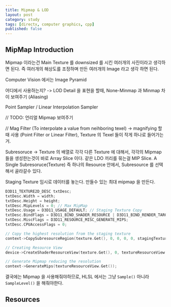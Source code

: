 ```yaml
---
title: Mipmap & LOD
layout: post
category: study
tags: [directx, computer graphics, cpp]
published: false
---
```


## MipMap Introduction

Mipmap 이라는건 Main Texture 를 downsized 를 시킨 여러개의 사진이라고 생각하면 된다. 즉 여러개의 해상도를 조정하며 만든 여러개의 Image 라고 생각 하면 된다.

Computer Vision 에서는 Image Pyramid 

어디에서 사용하는지? -> LOD Detail 을 표현을 할때, None-Minmap 과 Minmap 차이 보여주기 (Aliasing)

Point Sampler / Linear Interpolation Sampler

// TODO: 언리얼 Mipmap 보여주기 

// Mag Filter (To interpolate a value from neihboring texel) -> magnifying 할 때 사용 (Point Filter or Linear Filter), Texture 의 Texel 들이 작게 하나로 들어가는거.

Subresoruce -> Texture 의 배열로 각각 다른 Texture 에 대해서, 각각의 Mipmap 들을 생성한는것이 바로 Array Slice 이다. 같은 LDO 끼리를 묶는걸 MIP Slice. A Single Subresoruce(Texture) 즉 하나의 Resource 안에서, Subresource 를 선택해서 골라갈수 있다.

Staging Texture 임시로 데이터를 놓는다. 만들수 있는 최대 mipmap 을 만든다.

```c++
D3D11_TEXTURE2D_DESC txtDesc;
txtDesc.Width = width;
txtDesc.Height = height;
txtDesc.MipLevels = 0; // Max MipMap
txtDesc.Usage = D3D11_USAGE_DEFAULT; // Staging Texture Copy
txtDesc.BindFlags = D3D11_BIND_SHADER_RESOURCE | D3D11_BIND_RENDER_TARGET;
txtDesc.MiscFlags = D3D11_RESOURCE_MISC_GENERATE_MIPS;
txtDesc.CPUAccessFlags = 0;

// Copy the highest resolution from the staging texture
context->CopySubresourceRegion(texture.Get(), 0, 0, 0, 0, stagingTexture.Get(), 0, nullptr);

// Creating Resource View
device->CreateShaderResourceView(texture.Get(), 0, textureResourceView.GetAddressOf());

// Generate Mipmap reducing the resolution
context->GenerateMips(textureResourceView.Get()); 
```

결국에는 Mipmap 을 사용해줘야하므로, HLSL 에서는 그냥 `Sample()` 아니라 `SampleLevel()` 을 해줘야한다.


## Resources